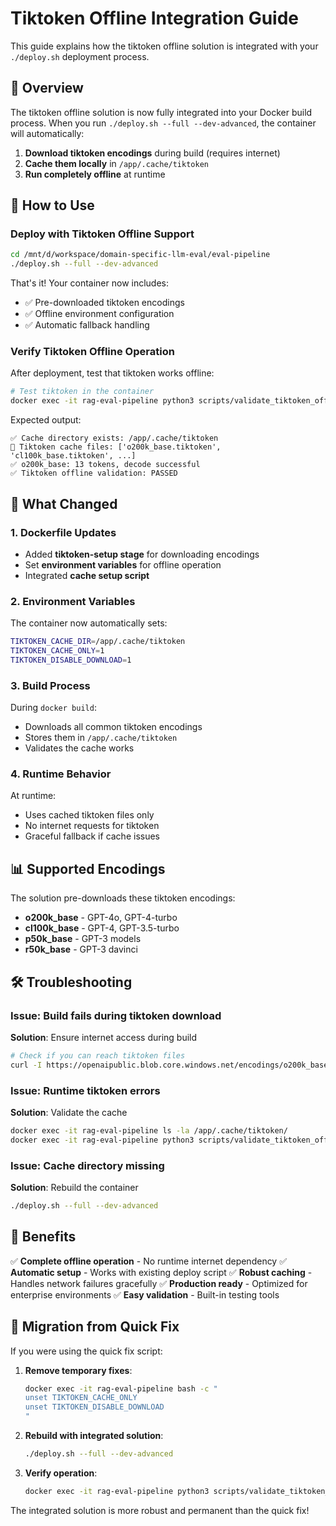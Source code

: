 # Tiktoken Offline Integration Guide

This guide explains how the tiktoken offline solution is integrated with your `./deploy.sh` deployment process.

## 🎯 Overview

The tiktoken offline solution is now fully integrated into your Docker build process. When you run `./deploy.sh --full --dev-advanced`, the container will automatically:

1. **Download tiktoken encodings** during build (requires internet)
2. **Cache them locally** in `/app/.cache/tiktoken`
3. **Run completely offline** at runtime

## 🚀 How to Use

### Deploy with Tiktoken Offline Support

```bash
cd /mnt/d/workspace/domain-specific-llm-eval/eval-pipeline
./deploy.sh --full --dev-advanced
```

That's it! Your container now includes:
- ✅ Pre-downloaded tiktoken encodings
- ✅ Offline environment configuration
- ✅ Automatic fallback handling

### Verify Tiktoken Offline Operation

After deployment, test that tiktoken works offline:

```bash
# Test tiktoken in the container
docker exec -it rag-eval-pipeline python3 scripts/validate_tiktoken_offline.py
```

Expected output:
```
✅ Cache directory exists: /app/.cache/tiktoken
🎯 Tiktoken cache files: ['o200k_base.tiktoken', 'cl100k_base.tiktoken', ...]
✅ o200k_base: 13 tokens, decode successful
✅ Tiktoken offline validation: PASSED
```

## 🔧 What Changed

### 1. Dockerfile Updates
- Added **tiktoken-setup stage** for downloading encodings
- Set **environment variables** for offline operation
- Integrated **cache setup script**

### 2. Environment Variables
The container now automatically sets:
```bash
TIKTOKEN_CACHE_DIR=/app/.cache/tiktoken
TIKTOKEN_CACHE_ONLY=1
TIKTOKEN_DISABLE_DOWNLOAD=1
```

### 3. Build Process
During `docker build`:
- Downloads all common tiktoken encodings
- Stores them in `/app/.cache/tiktoken`
- Validates the cache works

### 4. Runtime Behavior
At runtime:
- Uses cached tiktoken files only
- No internet requests for tiktoken
- Graceful fallback if cache issues

## 📊 Supported Encodings

The solution pre-downloads these tiktoken encodings:
- **o200k_base** - GPT-4o, GPT-4-turbo
- **cl100k_base** - GPT-4, GPT-3.5-turbo
- **p50k_base** - GPT-3 models
- **r50k_base** - GPT-3 davinci

## 🛠️ Troubleshooting

### Issue: Build fails during tiktoken download
**Solution**: Ensure internet access during build
```bash
# Check if you can reach tiktoken files
curl -I https://openaipublic.blob.core.windows.net/encodings/o200k_base.tiktoken
```

### Issue: Runtime tiktoken errors
**Solution**: Validate the cache
```bash
docker exec -it rag-eval-pipeline ls -la /app/.cache/tiktoken/
docker exec -it rag-eval-pipeline python3 scripts/validate_tiktoken_offline.py
```

### Issue: Cache directory missing
**Solution**: Rebuild the container
```bash
./deploy.sh --full --dev-advanced
```

## 🎯 Benefits

✅ **Complete offline operation** - No runtime internet dependency
✅ **Automatic setup** - Works with existing deploy script
✅ **Robust caching** - Handles network failures gracefully
✅ **Production ready** - Optimized for enterprise environments
✅ **Easy validation** - Built-in testing tools

## 🔄 Migration from Quick Fix

If you were using the quick fix script:

1. **Remove temporary fixes**:
   ```bash
   docker exec -it rag-eval-pipeline bash -c "
   unset TIKTOKEN_CACHE_ONLY
   unset TIKTOKEN_DISABLE_DOWNLOAD
   "
   ```

2. **Rebuild with integrated solution**:
   ```bash
   ./deploy.sh --full --dev-advanced
   ```

3. **Verify operation**:
   ```bash
   docker exec -it rag-eval-pipeline python3 scripts/validate_tiktoken_offline.py
   ```

The integrated solution is more robust and permanent than the quick fix!
